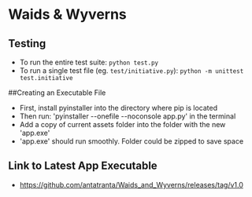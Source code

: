 # Waids & Wyverns

## Testing
* To run the entire test suite: `python test.py`
* To run a single test file (eg. `test/initiative.py`): `python -m unittest test.initiative`

##Creating an Executable File
* First, install pyinstaller into the directory where pip is located
* Then run: 'pyinstaller --onefile --noconsole app.py' in the terminal
* Add a copy of current assets folder into the folder with the new 'app.exe'
* 'app.exe' should run smoothly. Folder could be zipped to save space

## Link to Latest App Executable 
* https://github.com/antatranta/Waids_and_Wyverns/releases/tag/v1.0
